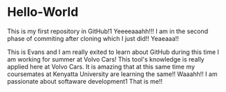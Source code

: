 # Hello-World
This is my first repository in GitHub!1 Yeeeeaaahh!!!
I am in the second phase of commiting after cloning which I just did!! Yeaeaaa!!

This is Evans and I am really exited to learn about GitHub during this time I am working for summer at Volvo Cars! This tool's knowledge is really applied here at Volvo Cars. It is amazing that at this same time my coursemates at Kenyatta University are learning the same!! Waaahh!! I am passionate about softaware development1 That is me!!
